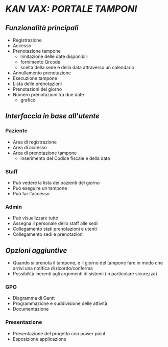 # *KAN VAX: PORTALE TAMPONI*

## *Funzionalità principali*
* Registrazione
* Accesso
* Prenotazione tampone
  * limitazione delle date disponibili
  * fornimento Qrcode
  * scelta della sede e della data attraverso un calendario
* Annullamento prenotazione
* Esecuzione tampone
* Lista delle prenotazioni
* Prenotazioni del giorno
* Numero prenotazioni tra due date
  * grafico

## *Interfaccia in base all'utente*
  ### Paziente
  * Area di registrazione
  * Area di accesso
  * Area di prenotazione tampone
    * inserimento del Codice fiscale e della data

  ### Staff
  * Può vedere la lista dei pazienti del giorno
  * Può eseguire un tampone
  * Può far l'accesso

  ### Admin
  * Può visualizzare tutto
  * Assegna il personale dello staff alle sedi
  * Collegamento stati prenotazioni e utenti
  * Collegamento sedi e prenotazioni

## *Opzioni aggiuntive*
* Quando si prenota il tampone, e il giorno del tampone fare in modo che arrivi una notifica di ricordo/conferma
* Possibilità inerenti agli argomenti di sistemi (in particolare sicurezza)

### GPO
  * Diagramma di Gantt
  * Programmazione e suddivisione delle attività
  * Documentazione

### Presentazione
* Presentazione del progetto con power point
* Esposizione applicazione
<br>
<br>
<br>
